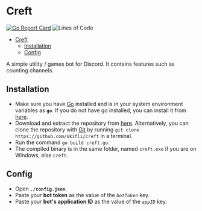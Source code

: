 # Creft

[![Go Report Card](https://goreportcard.com/badge/github.com/skifli/creft)](https://goreportcard.com/report/github.com/skifli/creft)
![Lines of Code](https://img.shields.io/github/languages/code-size/skifli/creft)

- [Creft](#creft)
  - [Installation](#installation)
  - [Config](#config)

A simple utility / games bot for Discord. It contains features such as counting channels.

## Installation

* Make sure you have [Go](https://go.dev) installed and is in your system environment variables as **`go`**. If you do not have go installed, you can install it from [here](https://go.dev/dl/).
* Download and extract the repository from [here](https://github.com/skifli/creft/archive/refs/heads/master.zip). Alternatively, you can clone the repository with [Git](https://git-scm.com/) by running `git clone https://github.com/skifli/creft` in a terminal.
* Run the command `go build creft.go`.
* The compiled binary is in the same folder, named `creft.exe` if you are on Windows, else `creft`.

## Config

* Open **`./config.json`**.
* Paste your **bot token** as the value of the *`botToken`* key.
* Paste your **bot's application ID** as the value of the *`appID`* key.
